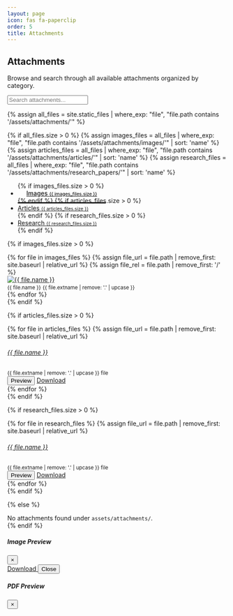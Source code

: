 ```yaml
---
layout: page
icon: fas fa-paperclip
order: 5
title: Attachments
---
```


## Attachments

Browse and search through all available attachments organized by category.

<div class="search-wrapper mb-4">
  <input id="attachment-search" type="search" placeholder="Search attachments..." class="form-control" />
</div>

{% assign all_files = site.static_files | where_exp: "file", "file.path contains '/assets/attachments/'" %}

{% if all_files.size > 0 %}
{% assign images_files = all_files | where_exp: "file", "file.path contains '/assets/attachments/images/'" | sort: 'name' %}
{% assign articles_files = all_files | where_exp: "file", "file.path contains '/assets/attachments/articles/'" | sort: 'name' %}
{% assign research_files = all_files | where_exp: "file", "file.path contains '/assets/attachments/research_papers/'" | sort: 'name' %}

<!-- Horizontal Tab Navigation -->
<div class="attachment-tabs mb-4">
  <ul class="nav nav-tabs" id="attachmentTabs" role="tablist">
    {% if images_files.size > 0 %}
    <li class="nav-item" role="presentation">
      <a class="nav-link active" id="images-tab" data-toggle="tab" href="#images-content" role="tab" aria-controls="images-content" aria-selected="true">
        <i class="fas fa-image mr-2"></i>Images <span class="badge badge-secondary ml-1">{{ images_files.size }}</span>
      </a>
    </li>
    {% endif %}
    {% if articles_files.size > 0 %}
    <li class="nav-item" role="presentation">
      <a class="nav-link{% unless images_files.size > 0 %} active{% endunless %}" id="articles-tab" data-toggle="tab" href="#articles-content" role="tab" aria-controls="articles-content" aria-selected="{% if images_files.size > 0 %}false{% else %}true{% endif %}">
        <i class="fas fa-file-alt mr-2"></i>Articles <span class="badge badge-secondary ml-1">{{ articles_files.size }}</span>
      </a>
    </li>
    {% endif %}
    {% if research_files.size > 0 %}
    <li class="nav-item" role="presentation">
      <a class="nav-link{% unless images_files.size > 0 or articles_files.size > 0 %} active{% endunless %}" id="research-tab" data-toggle="tab" href="#research-content" role="tab" aria-controls="research-content" aria-selected="{% unless images_files.size > 0 or articles_files.size > 0 %}true{% else %}false{% endunless %}">
        <i class="fas fa-graduation-cap mr-2"></i>Research <span class="badge badge-secondary ml-1">{{ research_files.size }}</span>
      </a>
    </li>
    {% endif %}
  </ul>
</div>

<!-- Tab Content -->
<div class="tab-content" id="attachmentTabContent">
  
  {% if images_files.size > 0 %}
  <!-- Images Tab -->
  <div class="tab-pane fade show active" id="images-content" role="tabpanel" aria-labelledby="images-tab">
    <div class="row" id="images-grid">
      {% for file in images_files %}
      {% assign file_url = file.path | remove_first: site.baseurl | relative_url %}
      {% assign file_rel = file.path | remove_first: '/' %}
      <div class="col-sm-6 col-md-4 col-lg-3 mb-3">
        <div class="card attachment-item" data-search="images {{ file.name }} {{ file.extname }}" data-category="images">
          <div class="card-body p-2">
            <div class="text-center mb-2">
              <a href="#" data-toggle="modal" data-target="#imageModal" onclick="showImageModal('{{ file_rel }}', '{{ file.name }}', event)" role="button">
                <img src="{{ file_rel }}" alt="{{ file.name }}" class="img-fluid rounded attachment-thumbnail" style="max-height: 120px; object-fit: cover; cursor: pointer;" loading="lazy" />
              </a>
            </div>
            <div class="text-center">
              <small class="text-muted d-block text-truncate" title="{{ file.name }}">{{ file.name }}</small>
              <small class="text-muted">{{ file.extname | remove: '.' | upcase }}</small>
            </div>
          </div>
        </div>
      </div>
      {% endfor %}
    </div>
  </div>
  {% endif %}

  {% if articles_files.size > 0 %}
  <!-- Articles Tab -->
  <div class="tab-pane fade{% unless images_files.size > 0 %} show active{% endunless %}" id="articles-content" role="tabpanel" aria-labelledby="articles-tab">
    <div class="list-group" id="articles-list">
      {% for file in articles_files %}
      {% assign file_url = file.path | remove_first: site.baseurl | relative_url %}
      <div class="list-group-item attachment-item" data-search="articles {{ file.name }} {{ file.extname }}" data-category="articles">
        <div class="d-flex align-items-center">
          <i class="fas fa-file-pdf text-danger mr-3" style="font-size: 1.5rem;"></i>
          <div class="flex-grow-1">
            <h6 class="mb-1">
              <a href="#" onclick="showPdfModal('{{ file_url }}', '{{ file.name }}', event)" class="text-decoration-none">{{ file.name }}</a>
            </h6>
            <small class="text-muted">{{ file.extname | remove: '.' | upcase }} file</small>
          </div>
          <div class="btn-group" role="group">
            <button type="button" class="btn btn-sm btn-outline-primary" onclick="showPdfModal('{{ file_url }}', '{{ file.name }}', event)">
              <i class="fas fa-eye mr-1"></i>Preview
            </button>
            <a href="{{ file_url }}" target="_blank" class="btn btn-sm btn-outline-secondary">
              <i class="fas fa-download mr-1"></i>Download
            </a>
          </div>
        </div>
      </div>
      {% endfor %}
    </div>
  </div>
  {% endif %}

  {% if research_files.size > 0 %}
  <!-- Research Papers Tab -->
  <div class="tab-pane fade{% unless images_files.size > 0 or articles_files.size > 0 %} show active{% endunless %}" id="research-content" role="tabpanel" aria-labelledby="research-tab">
    <div class="list-group" id="research-list">
      {% for file in research_files %}
      {% assign file_url = file.path | remove_first: site.baseurl | relative_url %}
      <div class="list-group-item attachment-item" data-search="research {{ file.name }} {{ file.extname }}" data-category="research">
        <div class="d-flex align-items-center">
          <i class="fas fa-file-pdf text-success mr-3" style="font-size: 1.5rem;"></i>
          <div class="flex-grow-1">
            <h6 class="mb-1">
              <a href="#" onclick="showPdfModal('{{ file_url }}', '{{ file.name }}', event)" class="text-decoration-none">{{ file.name }}</a>
            </h6>
            <small class="text-muted">{{ file.extname | remove: '.' | upcase }} file</small>
          </div>
          <div class="btn-group" role="group">
            <button type="button" class="btn btn-sm btn-outline-success" onclick="showPdfModal('{{ file_url }}', '{{ file.name }}', event)">
              <i class="fas fa-eye mr-1"></i>Preview
            </button>
            <a href="{{ file_url }}" target="_blank" class="btn btn-sm btn-outline-secondary">
              <i class="fas fa-download mr-1"></i>Download
            </a>
          </div>
        </div>
      </div>
      {% endfor %}
    </div>
  </div>
  {% endif %}

</div>

{% else %}
<div class="alert alert-info" role="alert">
  <i class="fas fa-info-circle mr-2"></i>
  No attachments found under <code>assets/attachments/</code>.
</div>
{% endif %}

<!-- Image Modal -->
<div class="modal fade" id="imageModal" tabindex="-1" aria-labelledby="imageModalLabel" aria-hidden="true">
  <div class="modal-dialog modal-lg modal-dialog-centered">
    <div class="modal-content">
      <div class="modal-header">
        <h5 class="modal-title" id="imageModalLabel">Image Preview</h5>
        <button type="button" class="close" data-dismiss="modal" aria-label="Close">
          <span aria-hidden="true">&times;</span>
        </button>
      </div>
      <div class="modal-body text-center">
        <img id="modalImage" src="" alt="" class="img-fluid" />
      </div>
      <div class="modal-footer">
        <a id="modalImageDownload" href="" target="_blank" class="btn btn-primary">
          <i class="fas fa-download mr-1"></i>Download
        </a>
        <button type="button" class="btn btn-secondary" data-dismiss="modal">Close</button>
      </div>
    </div>
  </div>
</div>

<!-- PDF Modal -->
<div class="modal fade" id="pdfModal" tabindex="-1" aria-labelledby="pdfModalLabel" aria-hidden="true">
  <div class="modal-dialog modal-xl modal-dialog-centered">
    <div class="modal-content">
      <div class="modal-header">
        <h5 class="modal-title" id="pdfModalLabel">PDF Preview</h5>
        <button type="button" class="close" data-dismiss="modal" aria-label="Close">
          <span aria-hidden="true">&times;</span>
        </button>
      </div>
              <div class="modal-body p-1" style="height: 70vh;">
          <object id="modalPdf" data="" width="100%" height="100%" type="application/pdf" style="min-height: 500px;">
            <div class="p-4 text-center">
              <i class="fas fa-file-pdf text-muted mb-3" style="font-size: 3rem;"></i>
              <p class="mb-3">PDF preview unavailable in this browser.</p>
              <a id="pdfFallbackLink" href="" target="_blank" class="btn btn-primary">
                <i class="fas fa-external-link-alt mr-2"></i>Open PDF in New Tab
              </a>
            </div>
          </object>
        </div>
      <div class="modal-footer">
        <a id="modalPdfDownload" href="" target="_blank" class="btn btn-primary">
          <i class="fas fa-external-link-alt mr-1"></i>Open in New Tab
        </a>
        <button type="button" class="btn btn-secondary" data-dismiss="modal">Close</button>
      </div>
    </div>
  </div>
</div>

<style>
.attachment-tabs .nav-tabs {
  border-bottom: 2px solid var(--border-color);
}

.attachment-tabs .nav-link {
  border: none;
  border-bottom: 3px solid transparent;
  color: var(--text-muted-color);
  font-weight: 500;
  padding: 12px 20px;
}

.attachment-tabs .nav-link.active {
  background-color: transparent;
  border-bottom-color: var(--link-color);
  color: var(--text-color);
}

.attachment-tabs .nav-link:hover {
  background-color: var(--card-bg);
  border-color: transparent;
  color: var(--text-color);
}

.attachment-tabs .badge {
  background-color: var(--text-muted-color);
  font-size: 0.75em;
}

.attachment-thumbnail:hover {
  transform: scale(1.05);
  transition: transform 0.2s ease;
}

.list-group-item:hover {
  background-color: var(--card-bg);
}

@media (max-width: 768px) {
  .attachment-tabs .nav-link {
    padding: 8px 12px;
    font-size: 0.9em;
  }
  
  .btn-group .btn {
    font-size: 0.8em;
    padding: 0.25rem 0.5rem;
  }
}
</style>

<script>
(function() {
  // Search functionality
  const searchInput = document.getElementById('attachment-search');
  if (!searchInput) return;
  
  // Vanilla JS tab switching (no Bootstrap JS dependency)
  (function initTabs() {
    var tabLinks = Array.prototype.slice.call(document.querySelectorAll('#attachmentTabs a.nav-link'));
    var panes = Array.prototype.slice.call(document.querySelectorAll('#attachmentTabContent .tab-pane'));
    if (tabLinks.length === 0 || panes.length === 0) return;

    function showPane(targetSelector) {
      var targetPane = targetSelector ? document.querySelector(targetSelector) : null;
      if (!targetPane) return;
      panes.forEach(function(p) {
        p.classList.remove('active', 'show');
        p.style.display = 'none';
      });
      targetPane.classList.add('active', 'show');
      targetPane.style.display = '';
    }

    // Initialize display state based on active tab or default to first
    var activeLink = tabLinks.find(function(l){ return l.classList.contains('active'); }) || tabLinks[0];
    tabLinks.forEach(function(l){
      if (l === activeLink) {
        l.classList.add('active');
        l.setAttribute('aria-selected', 'true');
      } else {
        l.classList.remove('active');
        l.setAttribute('aria-selected', 'false');
      }
    });
    showPane(activeLink ? activeLink.getAttribute('href') : null);

    // Click handlers
    tabLinks.forEach(function(link) {
      link.addEventListener('click', function(e) {
        e.preventDefault();
        tabLinks.forEach(function(l){
          l.classList.remove('active');
          l.setAttribute('aria-selected', 'false');
        });
        link.classList.add('active');
        link.setAttribute('aria-selected', 'true');
        showPane(link.getAttribute('href'));
      });
    });
  })();
  
  function updateResults() {
    const query = searchInput.value.toLowerCase().trim();
    const items = document.querySelectorAll('.attachment-item');
    
    items.forEach(function(item) {
      const searchText = (item.getAttribute('data-search') || '').toLowerCase();
      const isVisible = !query || searchText.indexOf(query) !== -1;
      item.style.display = isVisible ? '' : 'none';
    });
    
    // Update tab badges with visible counts
    updateTabBadges(query);
  }
  
  function updateTabBadges(query) {
    const categories = ['images', 'articles', 'research'];
    
    categories.forEach(function(category) {
      const tab = document.getElementById(category + '-tab');
      if (!tab) return;
      
      const items = document.querySelectorAll('.attachment-item[data-category="' + category + '"]');
      let visibleCount = 0;
      
      items.forEach(function(item) {
        if (item.style.display !== 'none') {
          visibleCount++;
        }
      });
      
      const badge = tab.querySelector('.badge');
      if (badge) {
        const totalCount = items.length;
        badge.textContent = query ? visibleCount + '/' + totalCount : totalCount;
        badge.style.opacity = query && visibleCount === 0 ? '0.5' : '1';
      }
    });
  }
  
  searchInput.addEventListener('input', updateResults);
  
  // Modal functions - make them global
  window.showImageModal = function(src, name, ev) {
    const modal = document.getElementById('imageModal');
    const modalImage = document.getElementById('modalImage');
    const modalLabel = document.getElementById('imageModalLabel');
    const modalDownload = document.getElementById('modalImageDownload');
    
    if (modalImage) modalImage.src = src;
    if (modalImage) modalImage.alt = name;
    if (modalLabel) modalLabel.textContent = name;
    if (modalDownload) modalDownload.href = src;
    // Show the modal (jQuery if available, else vanilla fallback)
    if (typeof $ !== 'undefined') {
      $('#imageModal').modal('show');
    } else {
      openModal('imageModal');
    }
    
    // Prevent default link behavior
    if (ev) ev.preventDefault();
  };
  
  window.showPdfModal = function(src, name, ev) {
    const modal = document.getElementById('pdfModal');
    const modalPdf = document.getElementById('modalPdf');
    const modalLabel = document.getElementById('pdfModalLabel');
    const modalDownload = document.getElementById('modalPdfDownload');
    const pdfFallbackLink = document.getElementById('pdfFallbackLink');
    
    console.log('Opening PDF:', src, 'Name:', name);
    
    // Set modal title and links
    if (modalLabel) modalLabel.textContent = name;
    if (modalDownload) modalDownload.href = src;
    if (pdfFallbackLink) pdfFallbackLink.href = src;
    
    // Set PDF source using object tag (like the working example)
    if (modalPdf) {
      modalPdf.setAttribute('data', src);
      console.log('Set PDF data attribute to:', src);
    }
    
    // Show the modal (jQuery if available, else vanilla fallback)
    if (typeof $ !== 'undefined') {
      $('#pdfModal').modal('show');
    } else {
      openModal('pdfModal');
    }
    
    // Prevent default link behavior
    if (ev) ev.preventDefault();
  };
})();

// Vanilla modal fallback helpers (used when Bootstrap JS/jQuery isn't present)
function openModal(id) {
  var el = document.getElementById(id);
  if (!el) return;
  el.classList.add('show');
  el.style.display = 'block';
  el.removeAttribute('aria-hidden');
  document.body.classList.add('modal-open');
  // backdrop
  var existing = document.querySelector('.modal-backdrop[data-for="' + id + '"]');
  if (!existing) {
    var backdrop = document.createElement('div');
    backdrop.className = 'modal-backdrop fade show';
    backdrop.setAttribute('data-for', id);
    backdrop.addEventListener('click', function(){ closeModal(id); });
    document.body.appendChild(backdrop);
  }
}

function closeModal(id) {
  var el = document.getElementById(id);
  if (!el) return;
  el.classList.remove('show');
  el.style.display = 'none';
  el.setAttribute('aria-hidden', 'true');
  document.body.classList.remove('modal-open');
  var backdrop = document.querySelector('.modal-backdrop[data-for="' + id + '"]');
  if (backdrop && backdrop.parentNode) backdrop.parentNode.removeChild(backdrop);
}

// Wire up close buttons when Bootstrap JS isn't available
if (typeof $ === 'undefined') {
  document.addEventListener('click', function(e){
    var target = e.target;
    if (!target) return;
    // handle <button data-dismiss="modal"> and its child <span>
    var btn = target.closest('[data-dismiss="modal"]');
    if (btn) {
      var modal = btn.closest('.modal');
      if (modal && modal.id) {
        e.preventDefault();
        closeModal(modal.id);
      }
    }
  });
}
</script>
